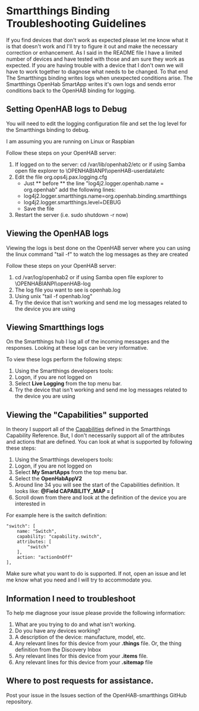 # Smartthings Binding Troubleshooting Guidelines
If you find devices that don't work as expected please let me know what it is that doesn't work and I'll try to figure it out and make the necessary correction or enhancement. As I said in the README file I have a limited number of devices and have tested with those and am sure they work as expected.  If you are having trouble with a device that I don't own we will have to work together to diagnose what needs to be changed. To that end The Smartthings binding writes logs when unexpected conditions arise. The Smartthings OpenHab SmartApp writes it's own logs and sends error conditions back to the OpenHAB binding for logging.

## Setting OpenHAB logs to Debug
You will need to edit the logging configuration file and set the log level for the Smartthings binding to debug.

I am assuming you are running on Linux or Raspbian

Follow these steps on your OpenHAB server:
1. If logged on to the server: cd /var/lib/openhab2/etc or if using Samba open file explorer to \\OPENHABIANPI\openHAB-userdata\etc
2. Edit the file org.ops4j.pax.logging.cfg
      * Just ** before ** the line "log4j2.logger.openhab.name = org.openhab" add the following lines:
      * log4j2.logger.smartthings.name=org.openhab.binding.smartthings
      * log4j2.logger.smartthings.level=DEBUG
      * Save the file
3. Restart the server (i.e. sudo shutdown -r now)
      
## Viewing the OpenHAB logs
Viewing the logs is best done on the OpenHAB server where you can using the linux command "tail -f" to watch the log messages as they are created

Follow these steps on your OpenHAB server:
1. cd /var/log/openhab2 or if using Samba open file explorer to \\OPENHABIANPI\openHAB-log
2. The log file you want to see is openhab.log
3. Using unix "tail -f openhab.log"
4. Try the device that isn't working and send me log messages related to the device you are using 

## Viewing Smartthings logs
On the Smartthings hub I log all of the incoming messages and the responses. Looking at these logs can be very informative.

To view these logs perform the following steps:
1. Using the Smartthings developers tools:
2. Logon, if you are not logged on
3. Select **Live Logging** from the top menu bar. 
4. Try the device that isn't working and send me log messages related to the device you are using 

## Viewing the "Capabilities" supported 
In theory I support all of the [Capabilities](https://docs.smartthings.com/en/latest/capabilities-reference.html) defined in the Smartthings Capability Reference. But, I don't necessarily support all of the attributes and actions that are defined. You can look at what is supported by following these steps:

1. Using the Smartthings developers tools:
2. Logon, if you are not logged on
3. Select **My SmartApps** from the top menu bar.
4. Select the **OpenHabAppV2**
5. Around line 34 you will see the start of the Capabilities definition. It looks like: **@Field CAPABILITY_MAP = [**
6. Scroll down from there and look at the definition of the device you are interested in 

For example here is the switch definition:

    "switch": [
        name: "Switch",
        capability: "capability.switch",
        attributes: [
            "switch"
        ],
        action: "actionOnOff"
    ],

Make sure what you want to do is supported. If not, open an issue and let me know what you need and I will try to accommodate you. 


## Information I need to troubleshoot
To help me diagnose your issue please provide the following information:

1. What are you trying to do and what isn't working.
2. Do you have any devices working?
2. A description of the device: manufacture, model, etc.
3. Any relevant lines for this device from your **.things** file. Or, the thing definition from the Discovery Inbox
4. Any relevant lines for this device from your **.items** file.
5. Any relevant lines for this device from your **.sitemap** file

## Where to post requests for assistance.

Post your issue in the Issues section of the OpenHAB-smartthings GitHub repository.
